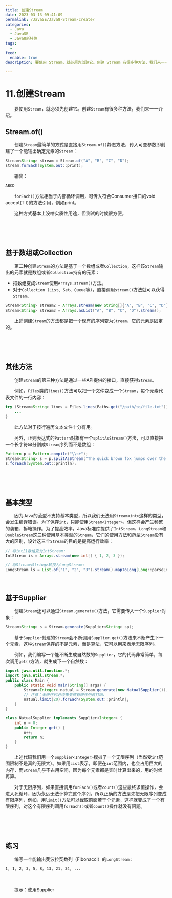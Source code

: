```yaml
---
title: 创建Stream
date: 2023-03-13 09:41:09
permalink: /JavaSE/Java8-Stream-create/
categories:
  - Java
  - JavaSE
  - Java8新特性
tags:
  - 
feed:
  enable: true
description: 要使用 Stream，就必须先创建它。创建 Stream 有很多种方法，我们来一一介绍。

---
```


# 11.创建Stream

　　要使用`Stream`，就必须先创建它。创建`Stream`有很多种方法，我们来一一介绍。

<!-- more -->

## Stream.of()

　　创建`Stream`最简单的方式是直接用`Stream.of()`静态方法，传入可变参数即创建了一个能输出确定元素的`Stream`：

```java
Stream<String> stream = Stream.of("A", "B", "C", "D");
stream.forEach(System.out::print);
```

　　输出：

```java
ABCD
```

　　`forEach()`方法相当于内部循环调用，可传入符合Consumer接口的void accept(T t)的方法引用，例如print。

　　这种方式基本上没啥实质性用途，但测试的时候很方便。

　　‍

　　‍

## 基于数组或Collection

　　第二种创建`Stream`的方法是基于一个数组或者`Collection`，这样该`Stream`输出的元素就是数组或者`Collection`持有的元素：

* 把数组变成`Stream`使用`Arrays.stream()`方法。
* 对于`Collection`（`List`、`Set`、`Queue`等），直接调用`stream()`方法就可以获得`Stream`。

```java
Stream<String> stream2 = Arrays.stream(new String[]{"A", "B", "C", "D"});
Stream<String> stream3 = Arrays.asList("A", "B", "C", "D").stream();
```

　　上述创建`Stream`的方法都是把一个现有的序列变为`Stream`，它的元素是固定的。

　　‍

　　‍

## 其他方法

　　创建`Stream`的第三种方法是通过一些API提供的接口，直接获得`Stream`。

　　例如，`Files`类的`lines()`方法可以把一个文件变成一个`Stream`，每个元素代表文件的一行内容：

```java
try (Stream<String> lines = Files.lines(Paths.get("/path/to/file.txt"))) {
    ...
}
```

　　此方法对于按行遍历文本文件十分有用。

　　另外，正则表达式的`Pattern`对象有一个`splitAsStream()`方法，可以直接把一个长字符串分割成`Stream`序列而不是数组：

```java
Pattern p = Pattern.compile("\\s+");
Stream<String> s = p.splitAsStream("The quick brown fox jumps over the lazy dog");
s.forEach(System.out::println);
```

　　‍

　　‍

## 基本类型

　　因为Java的范型不支持基本类型，所以我们无法用`Stream<int>`这样的类型，会发生编译错误。为了保存`int`，只能使用`Stream<Integer>`，但这样会产生频繁的装箱、拆箱操作。为了提高效率，Java标准库提供了`IntStream`、`LongStream`和`DoubleStream`这三种使用基本类型的`Stream`，它们的使用方法和范型`Stream`没有大的区别，设计这三个`Stream`的目的是提高运行效率：

```java
// 将int[]数组变为IntStream:
IntStream is = Arrays.stream(new int[] { 1, 2, 3 });

// 将Stream<String>转换为LongStream:
LongStream ls = List.of("1", "2", "3").stream().mapToLong(Long::parseLong);
```

　　‍

## 基于Supplier

　　创建`Stream`还可以通过`Stream.generate()`方法，它需要传入一个`Supplier`对象：

```java
Stream<String> s = Stream.generate(Supplier<String> sp);
```

　　基于`Supplier`创建的`Stream`会不断调用`Supplier.get()`方法来不断产生下一个元素，这种`Stream`保存的不是元素，而是算法，它可以用来表示无限序列。

　　例如，我们编写一个能不断生成自然数的`Supplier`，它的代码非常简单，每次调用`get()`方法，就生成下一个自然数：

```java
import java.util.function.*;
import java.util.stream.*;
public class Main {
    public static void main(String[] args) {
        Stream<Integer> natual = Stream.generate(new NatualSupplier());
        // 注意：无限序列必须先变成有限序列再打印:
        natual.limit(20).forEach(System.out::println);
    }
}

class NatualSupplier implements Supplier<Integer> {
    int n = 0;
    public Integer get() {
        n++;
        return n;
    }
}
```

　　上述代码我们用一个`Supplier<Integer>`模拟了一个无限序列（当然受`int`范围限制不是真的无限大）。如果用`List`表示，即便在`int`范围内，也会占用巨大的内存，而`Stream`几乎不占用空间，因为每个元素都是实时计算出来的，用的时候再算。

　　对于无限序列，如果直接调用`forEach()`或者`count()`这些最终求值操作，会进入死循环，因为永远无法计算完这个序列，所以正确的方法是先把无限序列变成有限序列，例如，用`limit()`方法可以截取前面若干个元素，这样就变成了一个有限序列，对这个有限序列调用`forEach()`或者`count()`操作就没有问题。

　　‍

　　‍

## 练习

　　编写一个能输出斐波拉契数列（Fibonacci）的`LongStream`：

```
1, 1, 2, 3, 5, 8, 13, 21, 34, ...
```

　　‍

　　提示：使用Supplier
